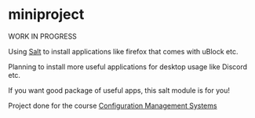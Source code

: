 # miniproject

WORK IN PROGRESS

Using [Salt](https://saltproject.io/) to install applications like firefox that comes with uBlock etc. 

Planning to install more useful applications for desktop usage like Discord etc.

If you want good package of useful apps, this salt module is for you!

Project done for the course  [Configuration Management Systems](https://terokarvinen.com/2022/palvelinten-hallinta-2022p2/?from=MoodleNews)
